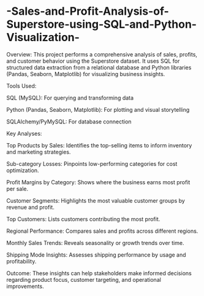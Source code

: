 # -Sales-and-Profit-Analysis-of-Superstore-using-SQL-and-Python-Visualization-
Overview:
This project performs a comprehensive analysis of sales, profits, and customer behavior using the Superstore dataset. It uses SQL for structured data extraction from a relational database and Python libraries (Pandas, Seaborn, Matplotlib) for visualizing business insights.

Tools Used:

SQL (MySQL): For querying and transforming data

Python (Pandas, Seaborn, Matplotlib): For plotting and visual storytelling

SQLAlchemy/PyMySQL: For database connection

Key Analyses:

Top Products by Sales: Identifies the top-selling items to inform inventory and marketing strategies.

Sub-category Losses: Pinpoints low-performing categories for cost optimization.

Profit Margins by Category: Shows where the business earns most profit per sale.

Customer Segments: Highlights the most valuable customer groups by revenue and profit.

Top Customers: Lists customers contributing the most profit.

Regional Performance: Compares sales and profits across different regions.

Monthly Sales Trends: Reveals seasonality or growth trends over time.

Shipping Mode Insights: Assesses shipping performance by usage and profitability.

Outcome:
These insights can help stakeholders make informed decisions regarding product focus, customer targeting, and operational improvements.
